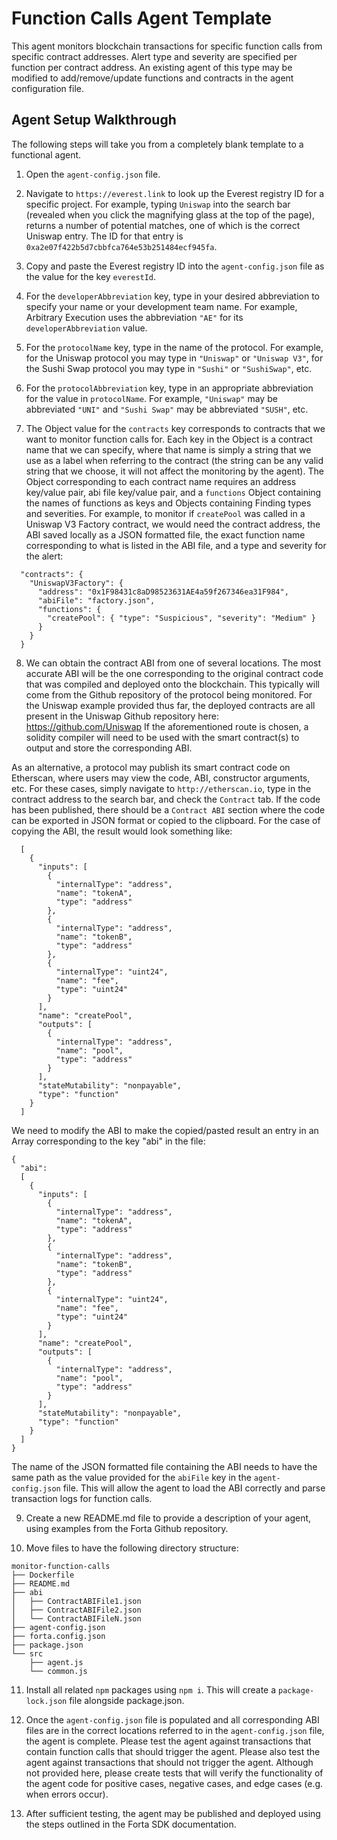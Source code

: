 # Function Calls Agent Template

This agent monitors blockchain transactions for specific function calls from specific contract
addresses. Alert type and severity are specified per function per contract address. An existing
agent of this type may be modified to add/remove/update functions and contracts in the agent
configuration file.

## Agent Setup Walkthrough

The following steps will take you from a completely blank template to a functional agent.

1. Open the `agent-config.json` file.

2. Navigate to `https://everest.link` to look up the Everest registry ID for a specific project.  For example,
typing `Uniswap` into the search bar (revealed when you click the magnifying glass at the top of the page),
returns a number of potential matches, one of which is the correct Uniswap entry.  The ID for that entry is
`0xa2e07f422b5d7cbbfca764e53b251484ecf945fa`.

3. Copy and paste the Everest registry ID into the `agent-config.json` file as the value for the key `everestId`.

4. For the `developerAbbreviation` key, type in your desired abbreviation to specify your name or your development
team name.  For example, Arbitrary Execution uses the abbreviation `"AE"` for its `developerAbbreviation` value.

5. For the `protocolName` key, type in the name of the protocol.  For example, for the Uniswap protocol you may
type in `"Uniswap"` or `"Uniswap V3"`, for the Sushi Swap protocol you may type in `"Sushi"` or `"SushiSwap"`, etc.

6. For the `protocolAbbreviation` key, type in an appropriate abbreviation for the value in `protocolName`.  For
example, `"Uniswap"` may be abbreviated `"UNI"` and `"Sushi Swap"` may be abbreviated `"SUSH"`, etc.

7.  The Object value for the `contracts` key corresponds to contracts that we want to monitor function
calls for. Each key in the Object is a contract name that we can specify, where that name is simply
a string that we use as a label when referring to the contract (the string can be any valid string
that we choose, it will not affect the monitoring by the agent). The Object corresponding to each
contract name requires an address key/value pair, abi file key/value pair, and a `functions` Object
containing the names of functions as keys and Objects containing Finding types and severities. For
example, to monitor if `createPool` was called in a Uniswap V3 Factory contract, we would need the
contract address, the ABI saved locally as a JSON formatted file, the exact function name corresponding
to what is listed in the ABI file, and a type and severity for the alert:

```
  "contracts": {
    "UniswapV3Factory": {
      "address": "0x1F98431c8aD98523631AE4a59f267346ea31F984",
      "abiFile": "factory.json",
      "functions": {
        "createPool": { "type": "Suspicious", "severity": "Medium" }
      }
    }
  }
```

8. We can obtain the contract ABI from one of several locations.  The most accurate ABI will be the one corresponding
to the original contract code that was compiled and deployed onto the blockchain.  This typically will come from the
Github repository of the protocol being monitored.  For the Uniswap example provided thus far, the deployed contracts
are all present in the Uniswap Github repository here:
    https://github.com/Uniswap
If the aforementioned route is chosen, a solidity compiler will need to be used with the smart contract(s) to output
and store the corresponding ABI.

As an alternative, a protocol may publish its smart contract code on Etherscan, where users may view the code, ABI,
constructor arguments, etc.  For these cases, simply navigate to `http://etherscan.io`, type in the contract address
to the search bar, and check the `Contract` tab.  If the code has been published, there should be a `Contract ABI`
section where the code can be exported in JSON format or copied to the clipboard.  For the case of copying the ABI,
the result would look something like:

```
  [
    {
      "inputs": [
        {
          "internalType": "address",
          "name": "tokenA",
          "type": "address"
        },
        {
          "internalType": "address",
          "name": "tokenB",
          "type": "address"
        },
        {
          "internalType": "uint24",
          "name": "fee",
          "type": "uint24"
        }
      ],
      "name": "createPool",
      "outputs": [
        {
          "internalType": "address",
          "name": "pool",
          "type": "address"
        }
      ],
      "stateMutability": "nonpayable",
      "type": "function"
    }
  ]
```

We need to modify the ABI to make the copied/pasted result an entry in an Array corresponding to the key "abi"
in the file:

```
{
  "abi":
  [
    {
      "inputs": [
        {
          "internalType": "address",
          "name": "tokenA",
          "type": "address"
        },
        {
          "internalType": "address",
          "name": "tokenB",
          "type": "address"
        },
        {
          "internalType": "uint24",
          "name": "fee",
          "type": "uint24"
        }
      ],
      "name": "createPool",
      "outputs": [
        {
          "internalType": "address",
          "name": "pool",
          "type": "address"
        }
      ],
      "stateMutability": "nonpayable",
      "type": "function"
    }
  ]
}
```

The name of the JSON formatted file containing the ABI needs to have the same path as the value provided for
the `abiFile` key in the `agent-config.json` file.  This will allow the agent to load the ABI correctly and
parse transaction logs for function calls.

9. Create a new README.md file to provide a description of your agent, using examples from the Forta Github
repository.

10. Move files to have the following directory structure:
```
monitor-function-calls
├── Dockerfile
├── README.md
├── abi
│   ├── ContractABIFile1.json
│   ├── ContractABIFile2.json
│   └── ContractABIFileN.json
├── agent-config.json
├── forta.config.json
├── package.json
└── src
    ├── agent.js
    └── common.js
```

11. Install all related `npm` packages using `npm i`.  This will create a `package-lock.json` file alongside
package.json.

12. Once the `agent-config.json` file is populated and all corresponding ABI files are in the correct locations
referred to in the `agent-config.json` file, the agent is complete.  Please test the agent against transactions
that contain function calls that should trigger the agent.  Please also test the agent against transactions that should
not trigger the agent.  Although not provided here, please create tests that will verify the functionality of
the agent code for positive cases, negative cases, and edge cases (e.g. when errors occur).

13. After sufficient testing, the agent may be published and deployed using the steps outlined in the Forta SDK
documentation.
